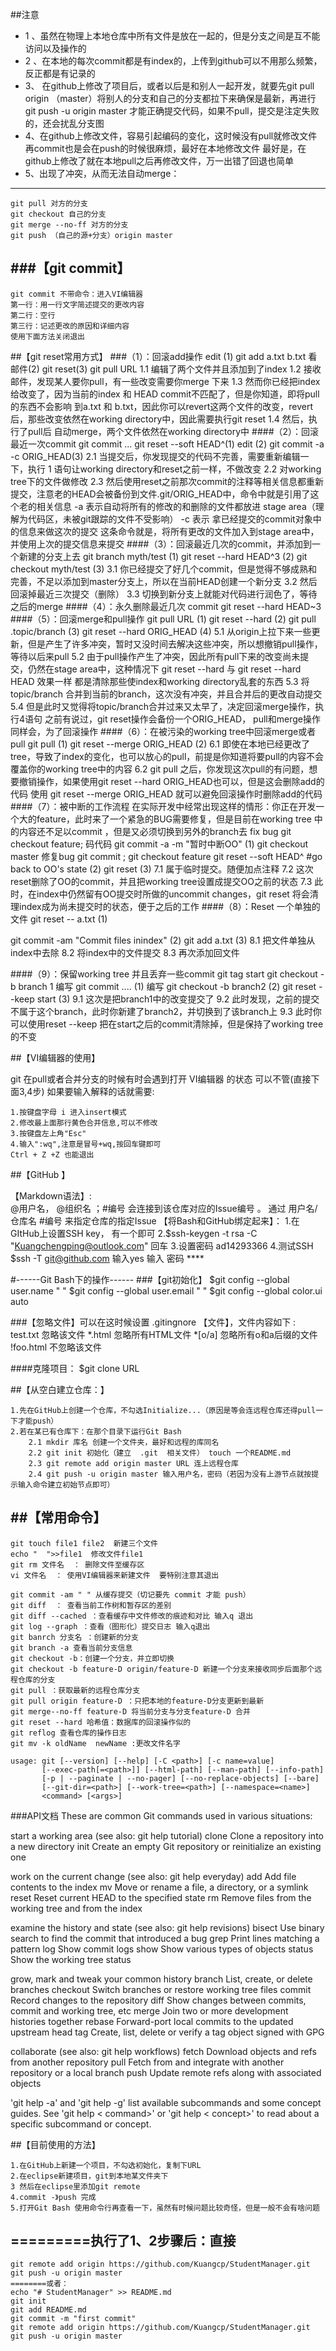 ##注意
* 1 、虽然在物理上本地仓库中所有文件是放在一起的，但是分支之间是互不能访问以及操作的
* 2 、在本地的每次commit都是有index的，上传到github可以不用那么频繁，反正都是有记录的
* 3、 在github上修改了项目后，或者以后是和别人一起开发，就要先git pull origin （master）将别人的分支和自己的分支都拉下来确保是最新，再进行git push -u origin master 才能正确提交代码，如果不pull，提交是注定失败的，还会扰乱分支图
* 4、在github上修改文件，容易引起编码的变化，这时候没有pull就修改文件再commit也是会在push的时候很麻烦，最好在本地修改文件
	最好是，在github上修改了就在本地pull之后再修改文件，万一出错了回退也简单
* 5、出现了冲突，从而无法自动merge：
---
	git pull 对方的分支
	git checkout 自己的分支
	git merge --no-ff 对方的分支
	git push （自己的源+分支）origin master
###【git commit】
---
	git commit 不带命令：进入VI编辑器
	第一行：用一行文字简述提交的更改内容
	第二行：空行
	第三行：记述更改的原因和详细内容
	使用下面方法关闭退出
##【git reset常用方式】
###（1）：回滚add操作
		edit  (1)
		git add a.txt b.txt
		看邮件(2)
		git reset(3) 
		git pull URL
	1.1 编辑了两个文件并且添加到了index
	1.2 接收邮件，发现某人要你pull，有一些改变需要你merge 下来
	1.3 然而你已经把index给改变了，因为当前的index 和 HEAD commit不匹配了，但是你知道，即将pull的东西不会影响
		到a.txt 和 b.txt，因此你可以revert这两个文件的改变，revert后，那些改变依然在working directory中，因此需要执行git reset
	1.4 然后，执行了pull后 自动merge，两个文件依然在working directory中
####（2）：回滚最近一次commit
		git commit ...
		git reset --soft HEAD^(1)
		edit (2)
		git commit -a -c ORIG_HEAD(3)
	2.1 当提交后，你发现提交的代码不完善，需要重新编辑一下，执行 1 语句让working directory和reset之前一样，不做改变
	2.2 对working tree下的文件做修改
	2.3 然后使用reset之前那次commit的注释等相关信息都重新提交，注意老的HEAD会被备份到文件.git/ORIG_HEAD中，命令中就是引用了这个老的相关信息
		-a 表示自动将所有的修改的和删除的文件都放进 stage area（理解为代码区，未被git跟踪的文件不受影响）
		-c 表示 拿已经提交的commit对象中的信息来做这次的提交
	这条命令就是，将所有更改的文件加入到stage area中，并使用上次的提交信息来提交
####（3）：回滚最近几次的commit，并添加到一个新建的分支上去
		git branch myth/test (1)
		git reset --hard HEAD^3 (2)
		git checkout myth/test (3)
	3.1 你已经提交了好几个commit，但是觉得不够成熟和完善，不足以添加到master分支上，所以在当前HEAD创建一个新分支
	3.2 然后回滚掉最近三次提交（删除）
	3.3 切换到新分支上就能对代码进行润色了，等待之后的merge
####（4）：永久删除最近几次
		commit git reset --hard HEAD~3
####（5）：回滚merge和pull操作
		git pull URL (1)
		git reset --hard (2)
		git pull .topic/branch (3)
		git reset --hard ORIG_HEAD (4)
	5.1 从origin上拉下来一些更新，但是产生了许多冲突，暂时又没时间去解决这些冲突，所以想撤销pull操作，等待以后来pull
	5.2 由于pull操作产生了冲突，因此所有pull下来的改变尚未提交，仍然在stage area中，这种情况下 
		git reset --hard 与 git reset --hard HEAD 效果一样
			都是清除那些使index和working directory乱套的东西
	5.3 将topic/branch 合并到当前的branch，这次没有冲突，并且合并后的更改自动提交
	5.4 但是此时又觉得将topic/branch合并过来又太早了，决定回滚merge操作，执行4语句  之前有说过，git reset操作会备份一个ORIG_HEAD，
			pull和merge操作同样会，为了回滚操作
####（6）：在被污染的working tree中回滚merge或者pull
		git pull (1)
		git reset --merge ORIG_HEAD (2)
	6.1 即使在本地已经更改了tree，导致了index的变化，也可以放心的pull，前提是你知道将要pull的内容不会覆盖你的working tree中的内容
	6.2 git pull 之后，你发现这次pull的有问题，想要撤销操作，如果使用git reset --hard ORIG_HEAD也可以，但是这会删除add的代码
			使用 git reset --merge ORIG_HEAD 就可以避免回滚操作时删除add的代码
####（7）：被中断的工作流程
		在实际开发中经常出现这样的情形：你正在开发一个大的feature，此时来了一个紧急的BUG需要修复，但是目前在working tree 中的内容还不足以commit
		，但是又必须切换到另外的branch去 fix bug
		git checkout feature;
		码代码
		git commit -a -m "暂时中断OO" (1)
		git checkout master 
		修复bug
		git commit ;
		git checkout feature
		git reset --soft HEAD^ #go back to OO's state (2)
		git reset (3)
	7.1 属于临时提交。随便加点注释
	7.2 这次reset删除了OO的commit，并且把working tree设置成提交OO之前的状态
	7.3 此时，在index中仍然留有OO提交时所做的uncommit changes，git reset 将会清理index成为尚未提交时的状态，便于之后的工作
####（8）：Reset 一个单独的文件
		git reset -- a.txt (1)
		
git commit -am "Commit files inindex"  (2)
		git add a.txt  (3)
	8.1 把文件单独从index中去除
	8.2 将index中的文件提交
	8.3 再次添加回文件

####（9）：保留working tree 并且丢弃一些commit
		git tag start
		git checkout -b branch 1
		编写
		git commit .... (1)
		编写
		git checkout -b branch2 (2)
		git reset --keep start (3)
	9.1 这次是把branch1中的改变提交了
	9.2 此时发现，之前的提交不属于这个branch，此时你新建了branch2，并切换到了该branch上
	9.3 此时你可以使用reset --keep 把在start之后的commit清除掉，但是保持了working tree的不变

##【VI编辑器的使用】

 git 在pull或者合并分支的时候有时会遇到打开 VI编辑器 的状态  可以不管(直接下面3,4步)
 如果要输入解释的话就需要:

	1.按键盘字母 i 进入insert模式
	2.修改最上面那行黄色合并信息,可以不修改
	3.按键盘左上角"Esc"
	4.输入":wq",注意是冒号+wq,按回车键即可 
	Ctrl + Z +Z 也能退出

##【GitHub 】 

【Markdown语法】:  
	@用户名， @组织名 ；#编号 会连接到该仓库对应的Issue编号 。
	通过 用户名/仓库名 #编号 来指定仓库的指定Issue
【将Bash和GitHub绑定起来】：
	1.在GItHub上设置SSH key， 有一个即可
	2.$ssh-keygen -t rsa -C "Kuangchengping@outlook.com" 回车 
	3.设置密码 ad14293366
	4.测试SSH $ssh -T git@github.com  输入yes 输入 密码  ****


#------Git Bash下的操作------
###【git初始化】 
	$git config --global user.name " "
	$git config --global user.email " "
	$git config --global color.ui  auto 
	
###【忽略文件】可以在这时候设置  .gitingnore 【文件】，文件内容如下 :
		test.txt  忽略该文件
		*.html  忽略所有HTML文件
		*[o/a]  忽略所有o和a后缀的文件
		!foo.html  不忽略该文件

####克隆项目： $git clone URL 

##【从空白建立仓库：】

	1.先在GitHub上创建一个仓库，不勾选Initialize...（原因是等会连远程仓库还得pull一下才能push）
	2.若在某已有仓库下：在那个目录下运行Git Bash
		2.1 mkdir 库名 创建一个文件夹，最好和远程的库同名
		2.2 git init 初始化（建立  .git  相关文件） touch 一个README.md
		2.3 git remote add origin master URL 连上远程仓库
		2.4 git push -u origin master 输入用户名，密码（若因为没有上游节点就按提示输入命令建立初始节点即可）

##【常用命令】 
---
	git touch file1 file2  新建三个文件
	echo "  ">>file1  修改文件file1
	git rm 文件名  ： 删除文件至缓存区
	vi 文件名  ： 使用VI编辑器来新建文件  要特别注意其退出

	git commit -am " " 从缓存提交（切记要先 commit 才能 push）
	git diff  ： 查看当前工作树和暂存区的差别
	git diff --cached ：查看缓存中文件修改的痕迹和对比 输入q 退出
	git log --graph ：查看（图形化）提交日志 输入q退出
	git banrch 分支名 ：创建新的分支
	git branch -a 查看当前分支信息
	git checkout -b：创建一个分支，并立即切换
	git checkout -b feature-D origin/feature-D 新建一个分支来接收同步后面那个远程仓库的分支
	git pull ：获取最新的远程仓库分支
	git pull origin feature-D ：只把本地的feature-D分支更新到最新
	git merge--no-ff feature-D 将当前分支与分支feature-D 合并
	git reset --hard 哈希值：数据库的回滚操作似的
	git reflog 查看仓库的操作日志
	git mv -k oldName  newName :更改文件名字

	usage: git [--version] [--help] [-C <path>] [-c name=value]
           [--exec-path[=<path>]] [--html-path] [--man-path] [--info-path]
           [-p | --paginate | --no-pager] [--no-replace-objects] [--bare]
           [--git-dir=<path>] [--work-tree=<path>] [--namespace=<name>]
           <command> [<args>]
###API文档
These are common Git commands used in various situations:

start a working area (see also: git help tutorial)
   clone      Clone a repository into a new directory
   init       Create an empty Git repository or reinitialize an existing one

work on the current change (see also: git help everyday)
   add        Add file contents to the index
   mv         Move or rename a file, a directory, or a symlink
   reset      Reset current HEAD to the specified state
   rm         Remove files from the working tree and from the index

examine the history and state (see also: git help revisions)
   bisect     Use binary search to find the commit that introduced a bug
   grep       Print lines matching a pattern
   log        Show commit logs
   show       Show various types of objects
   status     Show the working tree status

grow, mark and tweak your common history
   branch     List, create, or delete branches
   checkout   Switch branches or restore working tree files
   commit     Record changes to the repository
   diff       Show changes between commits, commit and working tree, etc
   merge      Join two or more development histories together
   rebase     Forward-port local commits to the updated upstream head
   tag        Create, list, delete or verify a tag object signed with GPG

collaborate (see also: git help workflows)
   fetch      Download objects and refs from another repository
   pull       Fetch from and integrate with another repository or a local branch
   push       Update remote refs along with associated objects

'git help -a' and 'git help -g' list available subcommands and some
concept guides. See 'git help < command>' or 'git help < concept>'
to read about a specific subcommand or concept.

##【目前使用的方法】 

	1.在GitHub上新建一个项目，不勾选初始化，复制下URL
	2.在eclipse新建项目，git到本地某文件夹下
	3 然后在eclipse里添加git remote
	4.commit -》push 完成
	5.打开Git Bash 使用命令行再查看一下，虽然有时候问题比较奇怪，但是一般不会有啥问题
=========执行了1、2步骤后：直接
---
	git remote add origin https://github.com/Kuangcp/StudentManager.git
	git push -u origin master
	========或者：
	echo "# StudentManager" >> README.md
	git init
	git add README.md
	git commit -m "first commit"
	git remote add origin https://github.com/Kuangcp/StudentManager.git
	git push -u origin master
